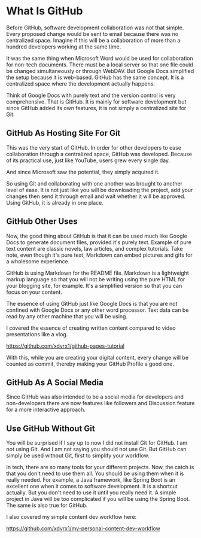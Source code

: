 # What Is GitHub
Before GitHub, software development collaboration
was not that simple. Every proposed change
would be sent to email because there was no 
centralized space. Imagine if this will be
a collaboration of more than a hundred developers
working at the same time.

It was the same thing when Microsoft Word would 
be used for collaboration for non-tech documents.
There must be a local
server so that one file could be changed
simultaneously or through WebDAV. But Google Docs
simplified the setup because it is web-based.
GitHub has the same concept. It is a centralized
space where the development actually happens.

Think of Google Docs with purely text and 
the version control is very comprehensive.
That is GitHub. It is mainly for software
development but since GitHub added its own
features, it is not simply a centralized
site for Git.

## GitHub As Hosting Site For Git
This was the very start of GitHub. In order
for other developers to ease collaboration 
through a centralized space, GitHub was
developed. Because of its practical use,
just like YouTube, users
grew every single day.

And since Microsoft saw the potential,
they simply acquired it.

So using Git and collaborating with
one another was brought to another level
of ease. It is not just like you will
be downloading the project, add your
changes then send it through email 
and wait whether it will be approved.
Using GitHub, it is already in one
place.

## GitHub Other Uses
Now, the good thing about GitHub is that
it can be used much like Google Docs to
generate document files, provided
it's purely text. Example of pure text
content are classic novels, law articles,
and complex tutorials. Take note,
even though it's pure text, Markdown
can embed pictures and gifs for a 
wholesome experience.

GitHub is using Markdown for the 
README file. Markdown is a lightweight 
markup language
so that you will not be writing using 
the pure HTML for your blogging site, for
example. It's a simplified version so
that you can focus on your content.

The essence of using GitHub just like
Google Docs is that you are not confined
with Google Docs or any other word processor.
Text data can be read by any other machine
that you will be using.

I covered the essence of creating written
content compared to video presentations
like a vlog.

<https://github.com/xdvrx1/github-pages-tutorial>

With this, while you are creating your 
digital content, every change will be counted
as commit, thereby making your GitHub Profile
a good one.

## GitHub As A Social Media
Since GitHub was also intended to be
a social media for developers and non-developers
there are now features like followers
and Discussion feature for a more interactive
approach.

## Use GitHub Without Git
You will be surprised if I say up to now
I did not install Git for GitHub. I am not
using Git. And I am not saying you should not 
use Git. But GitHub can simply be used
without Git, first to simplify your
workflow. 

In tech, there are so many tools for
your different projects. Now, the catch
is that you don't need to use them all.
You should be using them when it is really
needed. For example, a Java framework, like
Spring Boot is an excellent one when
it comes to software development. It is
a shortcut actually. But you don't
need to use it until you really need it.
A simple project in Java will be too 
complicated if you will be using the Spring Boot.
The same is also true for GitHub.

I also covered my simple content dev workflow here:

<https://github.com/xdvrx1/my-personal-content-dev-workflow>
